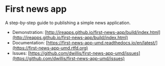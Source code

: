 # First news app

A step-by-step guide to publishing a simple news application.

* Demonstration: [http://ireapps.github.io/first-news-app/build/index.html](http://ireapps.github.io/first-news-app/build/index.html)
* Documentation: [https://first-news-app-umd.readthedocs.io/en/latest/](https://first-news-app-umd.rtfd.org)
* Issues: [https://github.com/dwillis/first-news-app-umd/issues](https://github.com/dwillis/first-news-app-umd/issues)
